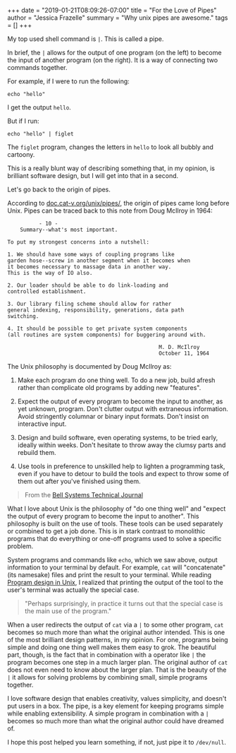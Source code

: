+++
date = "2019-01-21T08:09:26-07:00"
title = "For the Love of Pipes"
author = "Jessica Frazelle"
summary = "Why unix pipes are awesome."
tags = []
+++

My top used shell command is `|`. This is called a pipe.

In brief, the `|` allows for the output of one program (on the left) to become
the input of another program (on the right). It is a way of connecting two
commands together. 

For example, if I were to run the following:


```
echo "hello"
```

I get the output `hello`.

But if I run:

```
echo "hello" | figlet
```

The `figlet` program, changes the letters in `hello` to look all bubbly and
cartoony.

This is a really blunt way of describing something that, in my
opinion, is brilliant software design, but I will get into that in a second.

Let's go back to the origin of pipes.

According to [doc.cat-v.org/unix/pipes/](http://doc.cat-v.org/unix/pipes/), the
origin of pipes came long before Unix. Pipes can be traced back to this note from
Doug McIlroy in 1964:

```
          - 10 -
    Summary--what's most important.

To put my strongest concerns into a nutshell:

1. We should have some ways of coupling programs like
garden hose--screw in another segment when it becomes when
it becomes necessary to massage data in another way.
This is the way of IO also.

2. Our loader should be able to do link-loading and
controlled establishment.

3. Our library filing scheme should allow for rather
general indexing, responsibility, generations, data path
switching.

4. It should be possible to get private system components
(all routines are system components) for buggering around with.

                                                M. D. McIlroy
                                                October 11, 1964 
```

The Unix philosophy is documented by Doug McIlroy as:

1. Make each program do one thing well. To do a new job, build afresh rather 
    than complicate old programs by adding new "features".

2. Expect the output of every program to become the input to another, 
    as yet unknown, program. Don't clutter output with extraneous information. 
    Avoid stringently columnar or binary input formats. 
    Don't insist on interactive input.

3. Design and build software, even operating systems, to be tried early, 
    ideally within weeks. 
    Don't hesitate to throw away the clumsy parts and rebuild them.

4. Use tools in preference to unskilled help to lighten a programming task, 
    even if you have to detour to build the tools and expect to throw some of 
    them out after you've finished using them.

> From the [Bell Systems Technical Journal](http://emulator.pdp-11.org.ru/misc/1978.07_-_Bell_System_Technical_Journal.pdf)

What I love about Unix is the philosophy of "do one thing well" and "expect the output of every 
program to become the input to another". This
philosophy is built on the use of tools. These tools can be used separately or
combined to get a job done. This is in stark contrast to monolithic programs that do
everything or one-off programs used to solve a specific problem.

System programs and commands like `echo`, which we saw above, output information to your terminal by
default. For example, `cat` will "concatenate" (its namesake)
files and print the result to your terminal.
While reading [Program design in Unix](http://harmful.cat-v.org/cat-v/unix_prog_design.pdf),
I realized that printing the output of the tool to the user's terminal was actually the
special case. 

> "Perhaps surprisingly, in practice it turns
> out that the special case is the main use of the program."

When a user redirects the output of `cat` via a `|` to some other program,
`cat` becomes so much more than what
the original author intended. This is one of the most brilliant design
patterns, in my opinion.  For one, programs being simple and doing one thing
well makes them easy to grok. The beautiful part, though, is the fact that in 
combination with a operator like
`|` the program becomes one step in a much larger plan. The original author of
`cat` does not even need to know about the larger plan. That is the beauty of
the `|` it allows for solving problems by combining small,
simple programs together.

I love software design that enables creativity, values simplicity, and doesn't put users in a box.
The pipe, is a key element for keeping programs simple while enabling
extensibility. A simple program in combination with a `|` becomes so much more than what the
original author could have dreamed of.

I hope this post helped you learn something, if not, just pipe it to
`/dev/null`.